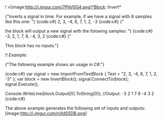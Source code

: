 ! >[image:http://i.imgur.com/7PhV0G4.png]*Block: Invert*

{"Inverts a signal in time.
For example, if we have a signal with 8 samples like this one:
"}
{code:c#}
2, 3, -4, 8, 7, 1, 2, -3
{code:c#}
{"

the block will output a new signal with the folowing samples:
"}
{code:c#}
-3, 2, 1, 7, 8, -4, 3, 2
{code:c#}
{"

This block has no inputs."}

!! *Example:*

{"The following example shows an usage in C#."}

{code:c#}
var signal = new ImportFromTextBlock { Text = "2, 3, -4, 8, 7, 1, 2, -3" };
var block = new InvertBlock();
signal.ConnectTo(block);
signal.Execute();

Console.WriteLine(block.Output[0].ToString(0));
//Output: -3 2 1 7 8 -4 3 2
{code:c#}

The above example generates the following set of inputs and outputs:
[image:http://i.imgur.com/nXdS5DB.png]

